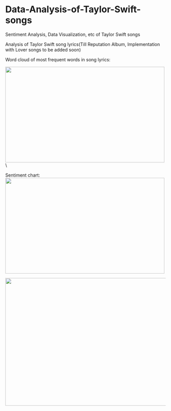 # Data-Analysis-of-Taylor-Swift-songs
Sentiment Analysis, Data Visualization, etc of Taylor Swift songs

Analysis of Taylor Swift song lyrics(Till Reputation Album, Implementation with Lover songs to be added soon)


Word cloud of most frequent words in song lyrics:

<img src="https://user-images.githubusercontent.com/25851171/66276268-408f5200-e846-11e9-880d-6225ba708052.png" width="500" height="300">\

Sentiment chart: \
<img src="https://user-images.githubusercontent.com/25851171/66276337-cca17980-e846-11e9-9539-0f109a09e16d.png" width="500" height="300">

<img src="https://user-images.githubusercontent.com/25851171/66276366-328e0100-e847-11e9-9430-35f74ff4c4b2.png" width="700" height="400">
